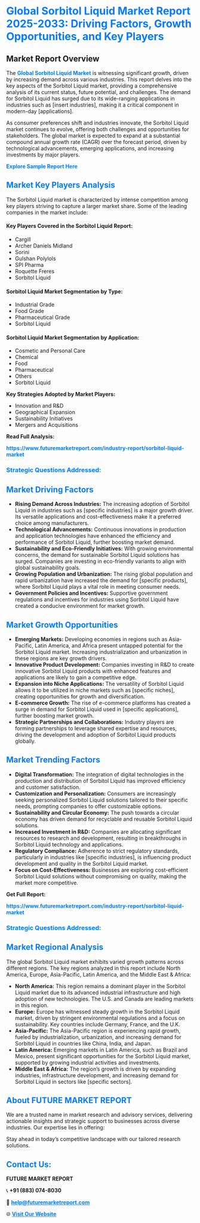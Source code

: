 <h1 style="color: #007BFF;">Global Sorbitol Liquid Market Report 2025-2033: Driving Factors, Growth Opportunities, and Key Players</h1>

<section id="overview">
<h2>Market Report Overview</h2>
<p>The <a href="https://www.futuremarketreport.com/industry-report/sorbitol-liquid-market" style="color: #007BFF; text-decoration: none;"><strong>Global Sorbitol Liquid Market</strong></a> is witnessing significant growth, driven by increasing demand across various industries. This report delves into the key aspects of the Sorbitol Liquid market, providing a comprehensive analysis of its current status, future potential, and challenges. The demand for Sorbitol Liquid has surged due to its wide-ranging applications in industries such as [insert industries], making it a critical component in modern-day [applications].</p>
<p>As consumer preferences shift and industries innovate, the Sorbitol Liquid market continues to evolve, offering both challenges and opportunities for stakeholders. The global market is expected to expand at a substantial compound annual growth rate (CAGR) over the forecast period, driven by technological advancements, emerging applications, and increasing investments by major players.</p>
</section>

<section id="overview">
<p><a href="https://www.futuremarketreport.com/request-sample/reportId=107978" style="color: #007BFF; text-decoration: none;"><strong>Explore Sample Report Here</strong></a></p>
</section>

<section id="key-players">
<h2 style="color: #007BFF;">Market Key Players Analysis</h2>
<p>The Sorbitol Liquid market is characterized by intense competition among key players striving to capture a larger market share. Some of the leading companies in the market include:</p>
<h4>Key Players Covered in the Sorbitol Liquid Report:</h4>
<ul><li>Cargill</li><li>Archer Daniels Midland</li><li>Sorini</li><li>Gulshan Polylols</li><li>SPI Pharma</li><li>Roquette Freres</li><li>Sorbitol Liquid</li></ul>
<h4>Sorbitol Liquid Market Segmentation by Type:</h4>
<ul><li>Industrial Grade</li><li>Food Grade</li><li>Pharmaceutical Grade</li><li>Sorbitol Liquid</li></ul>

<h4>Sorbitol Liquid Market Segmentation by Application:</h4>
<ul><li>Cosmetic and Personal Care</li><li>Chemical</li><li>Food</li><li>Pharmaceutical</li><li>Others</li><li>Sorbitol Liquid</li></ul>
<p><strong>Key Strategies Adopted by Market Players:</strong></p>
<ul>
<li>Innovation and R&D</li>
<li>Geographical Expansion</li>
<li>Sustainability Initiatives</li>
<li>Mergers and Acquisitions</li>
</ul>
</section>

<section>
<p><strong>Read Full Analysis: </strong></p><a href="https://www.futuremarketreport.com/industry-report/sorbitol-liquid-market" style="color: #007BFF; text-decoration: none;"><strong>https://www.futuremarketreport.com/industry-report/sorbitol-liquid-market</strong></a>
<h3 style="color: #007BFF;">Strategic Questions Addressed:</h3>
</section>

<section id="driving-factors">
<h2 style="color: #007BFF;">Market Driving Factors</h2>
<ul>
<li><strong>Rising Demand Across Industries:</strong> The increasing adoption of Sorbitol Liquid in industries such as [specific industries] is a major growth driver. Its versatile applications and cost-effectiveness make it a preferred choice among manufacturers.</li>
<li><strong>Technological Advancements:</strong> Continuous innovations in production and application technologies have enhanced the efficiency and performance of Sorbitol Liquid, further boosting market demand.</li>
<li><strong>Sustainability and Eco-Friendly Initiatives:</strong> With growing environmental concerns, the demand for sustainable Sorbitol Liquid solutions has surged. Companies are investing in eco-friendly variants to align with global sustainability goals.</li>
<li><strong>Growing Population and Urbanization:</strong> The rising global population and rapid urbanization have increased the demand for [specific products], where Sorbitol Liquid plays a vital role in meeting consumer needs.</li>
<li><strong>Government Policies and Incentives:</strong> Supportive government regulations and incentives for industries using Sorbitol Liquid have created a conducive environment for market growth.</li>
</ul>
</section>

<section id="growth-opportunities">
<h2 style="color: #007BFF;">Market Growth Opportunities</h2>
<ul>
<li><strong>Emerging Markets:</strong> Developing economies in regions such as Asia-Pacific, Latin America, and Africa present untapped potential for the Sorbitol Liquid market. Increasing industrialization and urbanization in these regions are key growth drivers.</li>
<li><strong>Innovative Product Development:</strong> Companies investing in R&D to create innovative Sorbitol Liquid products with enhanced features and applications are likely to gain a competitive edge.</li>
<li><strong>Expansion into Niche Applications:</strong> The versatility of Sorbitol Liquid allows it to be utilized in niche markets such as [specific niches], creating opportunities for growth and diversification.</li>
<li><strong>E-commerce Growth:</strong> The rise of e-commerce platforms has created a surge in demand for Sorbitol Liquid used in [specific applications], further boosting market growth.</li>
<li><strong>Strategic Partnerships and Collaborations:</strong> Industry players are forming partnerships to leverage shared expertise and resources, driving the development and adoption of Sorbitol Liquid products globally.</li>
</ul>
</section>

<section id="trending-factors">
<h2 style="color: #007BFF;">Market Trending Factors</h2>
<ul>
<li><strong>Digital Transformation:</strong> The integration of digital technologies in the production and distribution of Sorbitol Liquid has improved efficiency and customer satisfaction.</li>
<li><strong>Customization and Personalization:</strong> Consumers are increasingly seeking personalized Sorbitol Liquid solutions tailored to their specific needs, prompting companies to offer customizable options.</li>
<li><strong>Sustainability and Circular Economy:</strong> The push towards a circular economy has driven demand for recyclable and reusable Sorbitol Liquid solutions.</li>
<li><strong>Increased Investment in R&D:</strong> Companies are allocating significant resources to research and development, resulting in breakthroughs in Sorbitol Liquid technology and applications.</li>
<li><strong>Regulatory Compliance:</strong> Adherence to strict regulatory standards, particularly in industries like [specific industries], is influencing product development and quality in the Sorbitol Liquid market.</li>
<li><strong>Focus on Cost-Effectiveness:</strong> Businesses are exploring cost-efficient Sorbitol Liquid solutions without compromising on quality, making the market more competitive.</li>
</ul>
</section>

<section>
<p><strong>Get Full Report: </strong></p><a href="https://www.futuremarketreport.com/industry-report/sorbitol-liquid-market" style="color: #007BFF; text-decoration: none;"><strong>https://www.futuremarketreport.com/industry-report/sorbitol-liquid-market</strong></a>
<h3 style="color: #007BFF;">Strategic Questions Addressed:</h3>
</section>


<section id="regional-analysis">
<h2 style="color: #007BFF;">Market Regional Analysis</h2>
<p>The global Sorbitol Liquid market exhibits varied growth patterns across different regions. The key regions analyzed in this report include North America, Europe, Asia-Pacific, Latin America, and the Middle East & Africa:</p>
<ul>
<li><strong>North America:</strong> This region remains a dominant player in the Sorbitol Liquid market due to its advanced industrial infrastructure and high adoption of new technologies. The U.S. and Canada are leading markets in this region.</li>
<li><strong>Europe:</strong> Europe has witnessed steady growth in the Sorbitol Liquid market, driven by stringent environmental regulations and a focus on sustainability. Key countries include Germany, France, and the U.K.</li>
<li><strong>Asia-Pacific:</strong> The Asia-Pacific region is experiencing rapid growth, fueled by industrialization, urbanization, and increasing demand for Sorbitol Liquid in countries like China, India, and Japan.</li>
<li><strong>Latin America:</strong> Emerging markets in Latin America, such as Brazil and Mexico, present significant opportunities for the Sorbitol Liquid market, supported by growing industrial activities and investments.</li>
<li><strong>Middle East & Africa:</strong> The region’s growth is driven by expanding industries, infrastructure development, and increasing demand for Sorbitol Liquid in sectors like [specific sectors].</li>
</ul>
</section>

<footer>
<h2 style="color: #007BFF;">About FUTURE MARKET REPORT</h2>
<p>We are a trusted name in market research and advisory services, delivering actionable insights and strategic support to businesses across diverse industries. Our expertise lies in offering:</p>

<p>Stay ahead in today’s competitive landscape with our tailored research solutions.</p>

<h2 style="color: #007BFF;">Contact Us:</h2>
<p><strong>FUTURE MARKET REPORT</strong></p>
<p>📞 <strong>+91 (883) 074-8030</strong></p>
<p>📧 <strong><a href="mailto:help@futuremarketreport.com" style="color: #007BFF;">help@futuremarketreport.com</a></strong></p>
<p>🌐 <strong><a href="https://www.futuremarketreport.com/" style="color: #007BFF;">Visit Our Website</a></strong></p>
</footer>